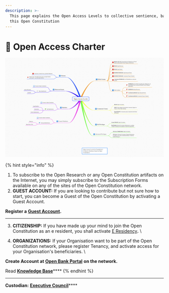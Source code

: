 ```yaml
---
description: >-
  This page explains the Open Access Levels to collective sentience, based on
  this Open Constitution
---
```


# 🚪 Open Access Charter

![An illustration of different access levels ](../.gitbook/assets/4FD7B82F-48FA-40BF-9B7B-E5D12246ECC8.jpeg)

{% hint style="info" %}


1. To subscribe to the Open Research or any Open Constitution artifacts on the Internet, you may simply subscribe to the Subscription Forms available on any of the sites of the Open Constitution network.
2. **GUEST ACCOUNT:** If you are looking to contribute but not sure how to start, you can become a Guest of the Open Constitution by activating a Guest Account.

&#x20;      **Register a** [**Guest Account**](https://open-bank.org)**.**&#x20;

****

3. **CITIZENSHIP:** If you have made up your mind to join the Open Constitution as an e resident, you shall activate [E Residency](https://www.muellners.org/e-residency/)**.** \

4. **ORGANIZATIONS:** If your Organisation want to be part of the Open Constitution network, please register Tenancy, and activate access for your Organisation's beneficiaries. \


**Create Account at** [**Open Bank Portal**](https://www.open-bank.org/my-account/) **on the network.**

Read [**Knowledge Base**](https://openconstitution.atlassian.net/wiki/spaces/ER1/overview)****
{% endhint %}

****

**Custodian:** [**Executive Council**](../foundation/executive-council.md)****
